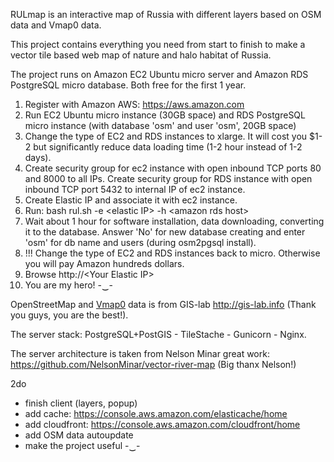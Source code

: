 RULmap is an interactive map of Russia with different layers based on OSM data and Vmap0 data.

This project contains everything you need from start to finish to make a vector tile based web map of nature and halo habitat of Russia.

The project runs on Amazon EC2 Ubuntu micro server and Amazon RDS PostgreSQL micro database. Both free for the first 1 year.

1. Register with Amazon AWS: https://aws.amazon.com
2. Run EC2 Ubuntu micro instance (30GB space) and RDS PostgreSQL micro instance (with database 'osm' and user 'osm', 20GB space)
3. Change the type of EC2 and RDS instances to xlarge. It will cost you $1-2 but significantly reduce data loading time (1-2 hour instead of 1-2 days).
4. Create security group for ec2 instance with open inbound TCP ports 80 and 8000 to all IPs. Create security group for RDS instance with open inbound TCP port 5432 to internal IP of ec2 instance.
5. Create Elastic IP and associate it with ec2 instance.
6. Run: bash rul.sh -e \<elastic IP\> -h \<amazon rds host\>
7. Wait about 1 hour for software installation, data downloading, converting it to the database. Answer 'No' for new database creating and enter 'osm' for db name and users (during osm2pgsql install).
8. !!! Change the type of EC2 and RDS instances back to micro. Otherwise you will pay Amazon hundreds dollars.
9. Browse http://\<Your Elastic IP\>
10. You are my hero! -‿-

OpenStreetMap and <a href="http://gis-lab.info/qa/vmap0-about.html">Vmap0</a> data is from GIS-lab http://gis-lab.info (Thank you guys, you are the best!).

The server stack: PostgreSQL+PostGIS - TileStache - Gunicorn - Nginx.

The server architecture is taken from Nelson Minar great work: https://github.com/NelsonMinar/vector-river-map (Big thanx Nelson!)


2do
- finish client (layers, popup)
- add cache: https://console.aws.amazon.com/elasticache/home
- add cloudfront: https://console.aws.amazon.com/cloudfront/home
- add OSM data autoupdate
- make the project useful -‿-
